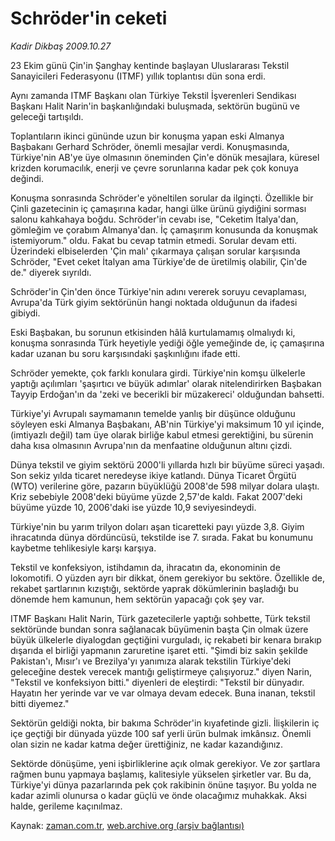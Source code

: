 # Schröder'in ceketi

*Kadir Dikbaş 2009.10.27*

<tr><td class="metin" colspan="2" style="padding-top: 20px; padding-left: 5px; padding-right: 10px;">23 Ekim günü Çin'in Şanghay kentinde başlayan Uluslararası Tekstil Sanayicileri Federasyonu (ITMF) yıllık toplantısı dün sona erdi.</td></tr><tr><td class="metin" colspan="2" style="padding-top: 20px; padding-left: 5px; padding-right: 10px;"><p>Aynı zamanda ITMF Başkanı olan Türkiye Tekstil İşverenleri Sendikası Başkanı Halit Narin'in başkanlığındaki buluşmada, sektörün bugünü ve geleceği tartışıldı.
<p>Toplantıların ikinci gününde uzun bir konuşma yapan eski Almanya Başbakanı Gerhard Schröder, önemli mesajlar verdi. Konuşmasında, Türkiye'nin AB'ye üye olmasının öneminden Çin'e dönük mesajlara, küresel krizden korumacılık, enerji ve çevre sorunlarına kadar pek çok konuya değindi.
<p>Konuşma sonrasında Schröder'e yöneltilen sorular da ilginçti. Özellikle bir Çinli gazetecinin iç çamaşırına kadar, hangi ülke ürünü giydiğini sorması salonu kahkahaya boğdu. Schröder'in cevabı ise, "Ceketim İtalya'dan, gömleğim ve çorabım Almanya'dan. İç çamaşırım konusunda da konuşmak istemiyorum." oldu. Fakat bu cevap tatmin etmedi. Sorular devam etti. Üzerindeki elbiselerden 'Çin malı' çıkarmaya çalışan sorular karşısında Schröder, "Evet ceket İtalyan ama Türkiye'de de üretilmiş olabilir, Çin'de de." diyerek sıyrıldı.
<p>Schröder'in Çin'den önce Türkiye'nin adını vererek soruyu cevaplaması, Avrupa'da Türk giyim sektörünün hangi noktada olduğunun da ifadesi gibiydi.
<p>Eski Başbakan, bu sorunun etkisinden hâlâ kurtulamamış olmalıydı ki, konuşma sonrasında Türk heyetiyle yediği öğle yemeğinde de, iç çamaşırına kadar uzanan bu soru karşısındaki şaşkınlığını ifade etti.
<p>Schröder yemekte, çok farklı konulara girdi. Türkiye'nin komşu ülkelerle yaptığı açılımları 'şaşırtıcı ve büyük adımlar' olarak nitelendirirken Başbakan Tayyip Erdoğan'ın da 'zeki ve becerikli bir müzakereci' olduğundan bahsetti. 
<p>Türkiye'yi Avrupalı saymamanın temelde yanlış bir düşünce olduğunu söyleyen eski Almanya Başbakanı, AB'nin Türkiye'yi maksimum 10 yıl içinde, (imtiyazlı değil) tam üye olarak birliğe kabul etmesi gerektiğini, bu sürenin daha kısa olmasının Avrupa'nın da menfaatine olduğunun altını çizdi.
<p>Dünya tekstil ve giyim sektörü 2000'li yıllarda hızlı bir büyüme süreci yaşadı. Son sekiz yılda ticaret neredeyse ikiye katlandı. Dünya Ticaret Örgütü (WTO) verilerine göre, pazarın büyüklüğü 2008'de 598 milyar dolara ulaştı. Kriz sebebiyle 2008'deki büyüme yüzde 2,57'de kaldı. Fakat 2007'deki büyüme yüzde 10, 2006'daki ise yüzde 10,9 seviyesindeydi.
<p>Türkiye'nin bu yarım trilyon doları aşan ticaretteki payı yüzde 3,8. Giyim ihracatında dünya dördüncüsü, tekstilde ise 7. sırada. Fakat bu konumunu kaybetme tehlikesiyle karşı karşıya.
<p>Tekstil ve konfeksiyon, istihdamın da, ihracatın da, ekonominin de lokomotifi. O yüzden ayrı bir dikkat, önem gerekiyor bu sektöre. Özellikle de, rekabet şartlarının kızıştığı, sektörde yaprak dökümlerinin başladığı bu dönemde hem kamunun, hem sektörün yapacağı çok şey var.
<p>ITMF Başkanı Halit Narin, Türk gazetecilerle yaptığı sohbette, Türk tekstil sektöründe bundan sonra sağlanacak büyümenin başta Çin olmak üzere büyük ülkelerle diyalogdan geçtiğini vurguladı, iç rekabeti bir kenara bırakıp dışarıda el birliği yapmanın zaruretine işaret etti. "Şimdi biz sakin şekilde Pakistan'ı, Mısır'ı ve Brezilya'yı yanımıza alarak tekstilin Türkiye'deki geleceğine destek verecek mantığı geliştirmeye çalışıyoruz." diyen Narin, "Tekstil ve konfeksiyon bitti." diyenleri de eleştirdi: "Tekstil bir dünyadır. Hayatın her yerinde var ve var olmaya devam edecek. Buna inanan, tekstil bitti diyemez."
<p>Sektörün geldiği nokta, bir bakıma Schröder'in kıyafetinde gizli. İlişkilerin iç içe geçtiği bir dünyada yüzde 100 saf yerli ürün bulmak imkânsız. Önemli olan sizin ne kadar katma değer ürettiğiniz, ne kadar kazandığınız.
<p>Sektörde dönüşüme, yeni işbirliklerine açık olmak gerekiyor. Ve zor şartlara rağmen bunu yapmaya başlamış, kalitesiyle yükselen şirketler var. Bu da, Türkiye'yi dünya pazarlarında pek çok rakibinin önüne taşıyor. Bu yolda ne kadar azimli olunursa o kadar güçlü ve önde olacağımız muhakkak. Aksi halde, gerileme kaçınılmaz.<br/></p></p></p></p></p></p></p></p></p></p></p></p></p></td></tr>

Kaynak: [zaman.com.tr](http://zaman.com.tr/yazar.do?yazino=908127), [web.archive.org (arşiv bağlantısı)](http://web.archive.org/web/20091028012816/http://www.zaman.com.tr:80/yazar.do?yazino=908127)
